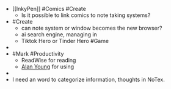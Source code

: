 - [[InkyPen]] #Comics #Create
	- Is it possible to link comics to note taking systems?
- #Create
	- can note system or window becomes the new browser?
	- ai search engine, managing in
	- Tiktok Hero or Tinder Hero #Game
-
- #Mark #Productivity
	- ReadWise for reading
	- [Alan Young](https://www.youtube.com/@ItsAlanYoung) for using
-
- I need an word to categorize information, thoughts in NoTex.